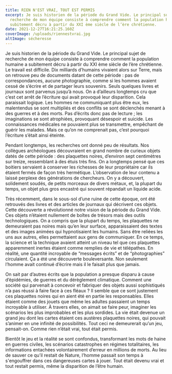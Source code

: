 ```yaml
---
title: RIEN N'EST VRAI, TOUT EST PERMIS
excerpt: Je suis historien de la période du Grand Vide. Le principal sujet de
  recherche de mon équipe consiste à comprendre comment la population humaine a
  subitement décru à partir du XXI ème siècle de l’ère chrétienne.
date: 2021-12-27T16:21:25.160Z
coverImage: /uploads/riennestvrai.jpg
altImage: sécheresse
---
```

Je suis historien de la période du Grand Vide. Le principal sujet de recherche de mon équipe consiste à comprendre comment la population humaine a subitement décru à partir du XXI ème siècle de l’ère chrétienne. Le travail est difficile. Dix milliards d’humains vivaient alors sur Terre, mais on retrouve peu de documents datant de cette période : pas de correspondances, aucune photographie, comme si les hommes avaient cessé de s’écrire et de partager leurs souvenirs. Seuls quelques livres et journaux sont parvenus jusqu’à nous. On a d’ailleurs longtemps cru que c’est cet arrêt de l’écriture qui avait provoqué leur disparition. Cela paraissait logique. Les hommes ne communiquant plus être eux, les malentendus se sont multipliés et des conflits se sont déclenchés menant à des guerres et à des morts. Pas d’écrits donc pas de lecture ; les imaginations se sont atrophiées, provoquant désespoir et suicide. Les connaissances médicales ne pouvaient plus se transmettre, empêchant de guérir les malades. Mais ce qu’on ne comprenait pas, c’est pourquoi l’écriture s’était ainsi éteinte. 


Pendant longtemps, les recherches ont donné peu de résultats. Nos collègues archéologues découvraient en grand nombre de curieux objets datés de cette période : des plaquettes noires, d’environ sept centimètres sur treize, ressemblant à des étuis très fins. On a longtemps pensé que ces boitiers servaient à conserver les richesses de leur propriétaire car ils étaient fermés de façon très hermétique. L’observation de leur contenu a laissé perplexe des générations de chercheurs. On y a découvert, solidement soudés, de petits morceaux de divers métaux, et, la plupart du temps, un objet plus gros encastré qui souvent répandait un liquide acide. 


Très récemment, dans le sous-sol d’une ruine de cette époque, ont été retrouvés des livres et des articles de journaux qui décrivent ces objets. Cette découverte a révolutionné notre vision de la période du Grand Vide. Ces objets n’étaient nullement de boîtes de trésors mais des outils technologiques. On a compris que la plupart du temps, les plaquettes ne demeuraient pas noires mais qu’en leur surface, apparaissaient des textes et des images animées qui hypnotisaient les humains. Sans être reliées les uns aux autres, elles permettaient aux gens de communiquer. En ce temps, la science et la technique avaient atteint un niveau tel que ces plaquettes apparemment inertes étaient comme remplies de vie et télépathes. En réalité, une quantité incroyable de “messages écrits” et de “photographies” circulaient. Ça a été une découverte bouleversante. Non seulement l’homme avait continué d’écrire mais il le faisait plus que jamais. 


On sait par d’autres écrits que la population a presque disparu à cause d’épidémies, de guerres et du dérèglement climatique. Comment une société qui parvenait à concevoir et fabriquer des objets aussi sophistiqués n’a pas réussi à faire face à ces fléaux ? Il semble que ce sont justement ces plaquettes noires qui en aient été en partie les responsables. Elles étaient comme des jouets que même les adultes passaient un temps incroyable à utiliser. À travers elles, on aimait se faire peur, imaginer les scénarios les plus improbables et les plus sordides. La vie était devenue un grand jeu dont les cartes étaient ces austères plaquettes noires, qui pouvait s’animer en une infinité de possibilités. Tout ceci ne demeurerait qu’un jeu, pensait-on. Comme rien n’était vrai, tout était permis.


Bientôt le jeu et la réalité se sont confondus, transformant les mots de haine en guerres civiles, les scénarios catastrophes en régimes totalitaires, les informations entachées volontairement d’erreur en millions de morts. Au lieu de sauver ce qu’il restait de Nature, l’homme passait son temps à s'engouffrer dans ces dangereuses cartes à jouer. Tout était devenu vrai et tout restait permis, même la disparition de l’être humain.

